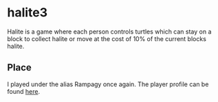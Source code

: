 # halite3

Halite is a game where each person controls turtles which can stay on a block to collect halite or move at the cost of 10% of the current blocks halite.

## Place

I played under the alias Rampagy once again.  The player profile can be found [here](https://2018.halite.io/user/?user_id=1724).
